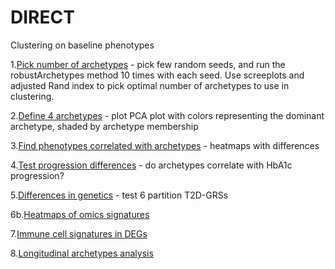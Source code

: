 # DIRECT
Clustering on baseline phenotypes

1.[Pick number of archetypes](1.pick_archetypes_number.R) - pick few random seeds, and run the robustArchetypes method 10 times with each seed. Use screeplots and adjusted Rand index to pick optimal number of archetypes to use in clustering. 

2.[Define 4 archetypes](2.archetypes_WP2.2.R) - plot PCA plot with colors representing the dominant archetype, shaded by archetype membership

3.[Find phenotypes correlated with archetypes](3.phenotype_differences.R) - heatmaps with differences

4.[Test progression differences](progression.R) - do archetypes correlate with HbA1c progression?

5.[Differences in genetics](psGRS.R) - test 6 partition T2D-GRSs

6b.[Heatmaps of omics signatures](omics_heatmap.R)

7.[Immune cell signatures in DEGs](immune_cell_enrichment.R)

8.[Longitudinal archetypes analysis](archetypes_longitudinal.R)
